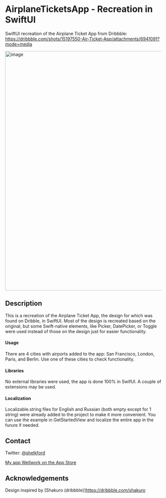 # AirplaneTicketsApp - Recreation in SwiftUI
SwiftUI recreation of the Airplane Ticket App from Dribbble: https://dribbble.com/shots/15197550-Air-Ticket-App/attachments/6941091?mode=media

<img width="769" alt="image" src="https://user-images.githubusercontent.com/65537510/109575561-587a0c80-7af2-11eb-984c-d51d55915a81.png">

## Description
This is a recreation of the Airplane Ticket App, the design for which was found on Dribble, in SwiftUI. Most of the design is recreated based on the original, but some Swift-native elements, like Picker, DatePicker, or Toggle were used instead of those on the design just for easier functionality.

#### Usage
There are 4 cities with airports added to the app: San Francisco, London, Paris, and Berlin. Use one of these cities to check functionality.

#### Libraries
No external libraries were used, the app is done 100% in SwifUI. A couple of extensions may be used.

#### Localization
Localizable.string files for English and Russian (both empty except for 1 string) were already added to the project to make it more convenient. You can use the example in GetStartedView and localize the entire app in the furure if needed.

## Contact
Twitter: [@shelkford](https://twitter.com/shelkford)

[My app Wellwork on the App Store](https://apps.apple.com/us/app/wellwork-mindful-productivity/id1537640654)

## Acknowledgements
Design inspired by [Shakuro (dribbble)]https://dribbble.com/shakuro

